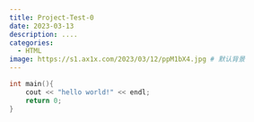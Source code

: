 ```yaml
---
title: Project-Test-0
date: 2023-03-13
description: ....
categories:
  - HTML
image: https://s1.ax1x.com/2023/03/12/ppM1bX4.jpg # 默认背景
---
```


```c++
int main(){
    cout << "hello world!" << endl;
    return 0;
}
```
